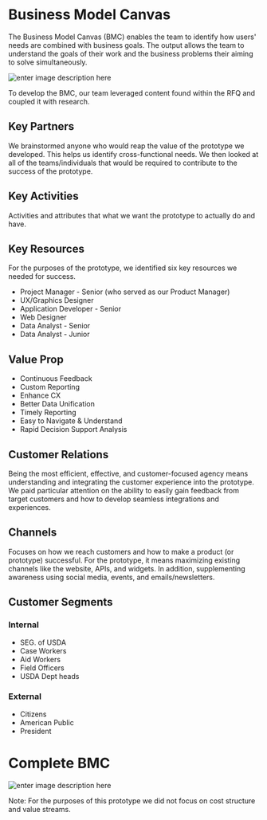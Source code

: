 # Business Model Canvas
The Business Model Canvas (BMC) enables the team to identify how users' needs are combined with business goals. The output allows the team to understand the goals of their work and the business problems their aiming to solve simultaneously. 

![enter image description here](https://lh3.googleusercontent.com/Ir3K5h2UnidapuBPbNRvj69bhWswfucW0sfkOs1BdqxgGReCeEUYtHALxb4hEhv-K0odXtag-E1I "Business Model Canvas Ideation Session")

To develop the BMC, our team leveraged content found within the RFQ and coupled it with research.
## Key Partners
We brainstormed anyone who would reap the value of the prototype we developed. This helps us identify cross-functional needs. We then looked at all of the teams/individuals that would be required to contribute to the success of the prototype.

## Key Activities
Activities and attributes that what we want the prototype to actually do and have. 

## Key Resources

For the purposes of the prototype, we identified six key resources we needed for success.
- Project Manager - Senior (who served as our Product Manager)
- UX/Graphics Designer
- Application Developer - Senior
- Web Designer
- Data Analyst - Senior
- Data Analyst - Junior


## Value Prop

- Continuous Feedback
- Custom Reporting
- Enhance CX
- Better Data Unification
- Timely Reporting
- Easy to Navigate & Understand
- Rapid Decision Support Analysis 

## Customer Relations
Being the most efficient, effective, and customer-focused agency means understanding and integrating the customer experience into the prototype. We paid particular attention on the ability to easily gain feedback from target customers and how to develop seamless integrations and experiences. 

## Channels
Focuses on how we reach customers and how to make a product (or prototype) successful. For the prototype, it means maximizing existing channels like the website, APIs, and widgets. In addition, supplementing awareness using social media, events, and emails/newsletters. 

## Customer Segments

### Internal
- SEG. of USDA
- Case Workers
- Aid Workers
- Field Officers
- USDA Dept heads

### External
- Citizens
- American Public
- President


# Complete BMC
![enter image description here](https://lh3.googleusercontent.com/v8UskSQ8x9MkZNPTJhvsVSjlcnZSlan5AJA1M_zJ_F7ew_2MNYZrTOG3Lt5vwBLfjfNtOFiMZcLd "Complete BMC")

Note: For the purposes of this prototype we did not focus on cost structure and value streams.
